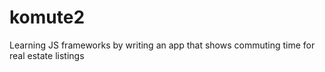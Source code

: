 # komute2
Learning JS frameworks by writing an app that shows commuting time for real estate listings
